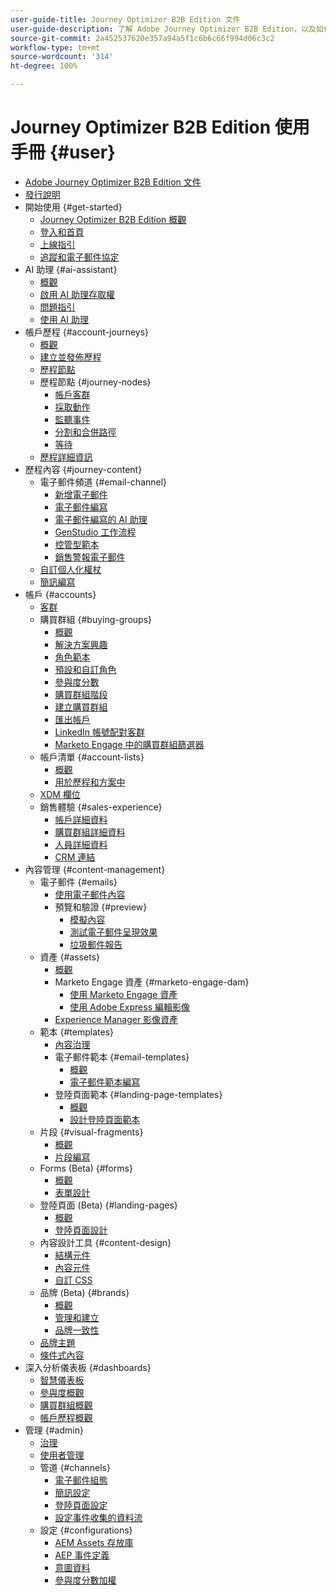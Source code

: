 ```yaml
---
user-guide-title: Journey Optimizer B2B Edition 文件
user-guide-description: 了解 Adobe Journey Optimizer B2B Edition，以及如何利用其內建的生成式 AI 和領先業界的自動化來協調帳戶和購買群組歷程。
source-git-commit: 2a452537620e357a94a5f1c6b6c66f994d06c3c2
workflow-type: tm+mt
source-wordcount: '314'
ht-degree: 100%

---
```



# Journey Optimizer B2B Edition 使用手冊 {#user}

+ [Adobe Journey Optimizer B2B Edition 文件](guide-overview.md)
+ [發行說明](./release-notes/release-notes.md)
+ 開始使用 {#get-started}
   + [Journey Optimizer B2B Edition 概觀](about-journey-optimizer-b2b-edition.md)
   + [登入和首頁](home-page.md)
   + [上線指引](./start/get-started.md)
   + [追蹤和電子郵件協定](./start/email-protocols.md)
+ AI 助理 {#ai-assistant}
   + [概觀](./ai-assistant/ai-assistant-overview.md)
   + [啟用 AI 助理存取權](./ai-assistant/enable-ai-assistant-access.md)
   + [問題指引](./ai-assistant/question-guidance.md)
   + [使用 AI 助理](./ai-assistant/use-ai-assistant.md)
+ 帳戶歷程 {#account-journeys}
   + [概觀](./journeys/journey-overview.md)
   + [建立並發佈歷程](./journeys/create-publish-journey.md)
   + [歷程節點](./journeys/journey-nodes.md)
   + 歷程節點 {#journey-nodes}
      + [帳戶客群](./journeys/account-audience-nodes.md)
      + [採取動作](./journeys/action-nodes.md)
      + [監聽事件](./journeys/listen-for-event-nodes.md)
      + [分割和合併路徑](./journeys/split-merge-paths-nodes.md)
      + [等待](./journeys/wait-nodes.md)
   + [歷程詳細資訊](./journeys/journey-details.md)
+ 歷程內容 {#journey-content}
   + 電子郵件頻道 {#email-channel}
      + [新增電子郵件](./content/add-email.md)
      + [電子郵件編寫](./content/email-authoring.md)
      + [電子郵件編寫的 AI 助理](./content/ai-assistant-emails.md)
      + [GenStudio 工作流程](./content/genstudio-email-workflow.md)
      + [控管型範本](./content/email-authoring-governance.md)
      + [銷售警報電子郵件](./content/sales-alert-email.md)
   + [自訂個人化權杖](./content/personalization-my-tokens.md)
   + [簡訊編寫](./content/sms-authoring.md)
+ 帳戶 {#accounts}
   + [客群](./audiences/account-audience-overview.md)
   + 購買群組 {#buying-groups}
      + [概觀](./buying-groups/buying-groups-overview.md)
      + [解決方案興趣](./buying-groups/solution-interests.md)
      + [角色範本](./buying-groups/buying-groups-role-templates.md)
      + [預設和自訂角色](./buying-groups/default-custom-roles.md)
      + [參與度分數](./buying-groups/engagement-scores.md)
      + [購買群組階段](./buying-groups/buying-group-stages.md)
      + [建立購買群組](./buying-groups/buying-groups-create.md)
      + [匯出帳戶](./audiences/account-list-export.md)
      + [LinkedIn 帳號配對客群](./data/linkedin-account-matched-audiences.md)
      + [Marketo Engage 中的購買群組篩選器](./buying-groups/marketo-engage-smart-list-buying-group-filters.md)
   + 帳戶清單 {#account-lists}
      + [概觀](./accounts/account-lists.md)
      + [用於歷程和方案中](./accounts/account-lists-journeys.md)
   + [XDM 欄位](./data/field-mapping.md)
   + 銷售體驗 {#sales-experience}
      + [帳戶詳細資料](./accounts/account-details.md)
      + [購買群組詳細資料](./buying-groups/buying-group-details.md)
      + [人員詳細資料](./accounts/person-details.md)
      + [CRM 連結](./accounts/crm-linking.md)
+ 內容管理 {#content-management}
   + 電子郵件 {#emails}
      + [使用電子郵件內容](./content/emails-list.md)
      + 預覽和驗證 {#preview}
         + [模擬內容](./content/email-simulate-content.md)
         + [測試電子郵件呈現效果](./content/email-test-rendering.md)
         + [垃圾郵件報告](./content/email-spam-report.md)
   + 資產 {#assets}
      + [概觀](./content/assets-overview.md)
      + Marketo Engage 資產 {#marketo-engage-dam}
         + [使用 Marketo Engage 資產](./content/marketo-engage-design-studio.md)
         + [使用 Adobe Express 編輯影像](./content/image-edit-adobe-express.md)
      + [Experience Manager 影像資產](./content/aem-assets.md)
   + 範本 {#templates}
      + [內容治理](./content/template-content-governance.md)
      + 電子郵件範本 {#email-templates}
         + [概觀](./content/email-templates.md)
         + [電子郵件範本編寫](./content/email-template-authoring.md)
      + 登陸頁面範本 {#landing-page-templates}
         + [概觀](./content/landing-page-templates.md)
         + [設計登陸頁面範本](./content/landing-page-template-design.md)
   + 片段 {#visual-fragments}
      + [概觀](./content/fragments.md)
      + [片段編寫](./content/fragment-authoring.md)
   + Forms (Beta) {#forms}
      + [概觀](./content/forms.md)
      + [表單設計](./content/form-design.md)
   + 登陸頁面 (Beta) {#landing-pages}
      + [概觀](./content/landing-pages.md)
      + [登陸頁面設計](./content/landing-page-design.md)
   + 內容設計工具 {#content-design}
      + [結構元件](./content/structure-components.md)
      + [內容元件](./content/content-components.md)
      + [自訂 CSS](./content/design-custom-css.md)
   + 品牌 (Beta) {#brands}
      + [概觀](./content/brands-overview.md)
      + [管理和建立](./content/brands-manage-create.md)
      + [品牌一致性](./content/brand-alignment.md)
   + [品牌主題](./content/brand-themes.md)
   + [條件式內容](./content/conditional-content.md)
+ 深入分析儀表板 {#dashboards}
   + [智慧儀表板](./dashboards/intelligent-dashboard.md)
   + [參與度概觀](./dashboards/engagement-dashboard.md)
   + [購買群組概觀](./dashboards/buying-groups-dashboard.md)
   + [帳戶歷程概觀](./dashboards/journeys-dashboard.md)
+ 管理 {#admin}
   + [治理](./admin/governance.md)
   + [使用者管理](./admin/user-management.md)
   + 管道 {#channels}
      + [電子郵件組態](./admin/configure-channels-emails.md)
      + [簡訊設定](./admin/configure-channels-sms.md)
      + [登陸頁面設定](./admin/landing-page-settings.md)
      + [設定事件收集的資料流](./data/aep-event-collection.md)
   + 設定 {#configurations}
      + [AEM Assets 存放庫](./admin/configure-aem-repositories.md)
      + [AEP 事件定義](./admin/configure-aep-events.md)
      + [意圖資料](./admin/intent-data.md)
      + [參與度分數加權](./admin/engagement-score-weighting.md)